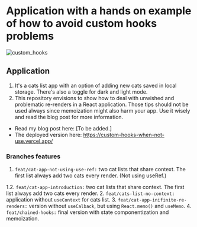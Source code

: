 # Application with a hands on example of how to avoid custom hooks problems

![custom_hooks](https://github.com/user-attachments/assets/a45d9398-f296-4c53-8508-f32a6cf35f3e)



## Application

1. It's a cats list app with an option of adding new cats saved in local storage. There's also a toggle for dark and light mode.
2. This repository envisions to show how to deal with unwished and problematic re-renders in a React application. Those tips should not be used always since memoization might also harm your app. Use it wisely and read the blog post for more information.

- Read my blog post here: [To be added.]
- The deployed version here: https://custom-hooks-when-not-use.vercel.app/

### Branches features

1.  `feat/cat-app-not-using-use-ref:` two cat lists that share context. The first list always add two cats every render. (Not using useRef.)

1.2.  `feat/cat-app-introduction:` two cat lists that share context. The first list always add two cats every render.
2.  `feat/cats-list-no-context:` application without `useContext` for cats list.
3.  `feat/cat-app-inifinite-re-renders:` version without `useCalback`, but using `React.memo()` and `useMemo`.
4.  `feat/chained-hooks:` final version with state componentization and memoization.

